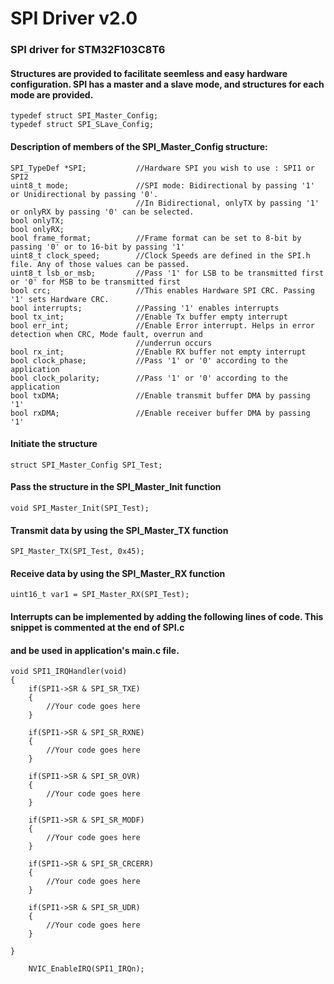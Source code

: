 # SPI Driver v2.0 

### SPI driver for STM32F103C8T6


#### Structures are provided to facilitate seemless and easy hardware configuration. SPI has a master and a slave mode, and structures for each mode are provided. 

```
typedef struct SPI_Master_Config;
typedef struct SPI_SLave_Config;
```

#### Description of members of the SPI_Master_Config structure:
```
SPI_TypeDef *SPI;           //Hardware SPI you wish to use : SPI1 or SPI2
uint8_t mode;               //SPI mode: Bidirectional by passing '1' or Unidirectional by passing '0'. 
                            //In Bidirectional, onlyTX by passing '1' or onlyRX by passing '0' can be selected.
bool onlyTX;
bool onlyRX;
bool frame_format;          //Frame format can be set to 8-bit by passing '0' or to 16-bit by passing '1'
uint8_t clock_speed;        //Clock Speeds are defined in the SPI.h file. Any of those values can be passed.
uint8_t lsb_or_msb;         //Pass '1' for LSB to be transmitted first or '0' for MSB to be transmitted first
bool crc;                   //This enables Hardware SPI CRC. Passing '1' sets Hardware CRC.
bool interrupts;            //Passing '1' enables interrupts
bool tx_int;                //Enable Tx buffer empty interrupt
bool err_int;               //Enable Error interrupt. Helps in error detection when CRC, Mode fault, overrun and 
                            //underrun occurs
bool rx_int;                //Enable RX buffer not empty interrupt
bool clock_phase;           //Pass '1' or '0' according to the application
bool clock_polarity;        //Pass '1' or '0' according to the application
bool txDMA;                 //Enable transmit buffer DMA by passing '1'
bool rxDMA;                 //Enable receiver buffer DMA by passing '1'
```

#### Initiate the structure 
 ```
 struct SPI_Master_Config SPI_Test;
 ```

#### Pass the structure in the SPI_Master_Init function

```
void SPI_Master_Init(SPI_Test);
```

#### Transmit data by using the SPI_Master_TX function

```
SPI_Master_TX(SPI_Test, 0x45);
```

#### Receive data by using the SPI_Master_RX function

```
uint16_t var1 = SPI_Master_RX(SPI_Test);
```

#### Interrupts can be implemented by adding the following lines of code. This snippet is commented at the end of SPI.c 
#### and be used in application's main.c file.

```
void SPI1_IRQHandler(void)
{
	if(SPI1->SR & SPI_SR_TXE)
	{
		//Your code goes here
	}

	if(SPI1->SR & SPI_SR_RXNE)
	{
		//Your code goes here
	}

	if(SPI1->SR & SPI_SR_OVR)
	{
		//Your code goes here
	}

	if(SPI1->SR & SPI_SR_MODF)
	{
		//Your code goes here
	}

	if(SPI1->SR & SPI_SR_CRCERR)
	{
		//Your code goes here
	}

	if(SPI1->SR & SPI_SR_UDR)
	{
		//Your code goes here
	}

}

	NVIC_EnableIRQ(SPI1_IRQn);
```
